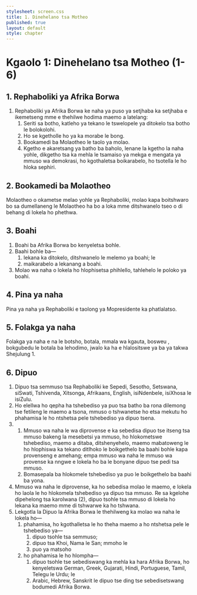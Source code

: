 ```yaml
---
stylesheet: screen.css
title: 1. Dinehelano tsa Motheo
published: true
layout: default
style: chapter
---
```


# Kgaolo 1: Dinehelano tsa Motheo (1-6)

## 1. Rephaboliki ya Afrika Borwa

1.	Rephaboliki ya Afrika Borwa ke naha ya puso ya setjhaba ka setjhaba e ikemetseng mme e thehilwe hodima maemo a latelang:
	1.	Seriti sa botho, katleho ya tekano le tswelopele ya ditokelo tsa botho le bolokolohi.
	1.	Ho se kgetholle ho ya ka morabe le bong.
	1.	Bookamedi ba Molaotheo le taolo ya molao.
	1.	Kgetho e akaretsang ya batho ba baholo, lenane la kgetho la naha yohle, dikgetho tsa ka mehla le tsamaiso ya mekga e mengata ya mmuso wa demokrasi, ho kgothaletsa boikarabelo, ho tsotella le ho hloka sephiri.

## 2.	Bookamedi ba Molaotheo

Molaotheo o okametse melao yohle ya Rephaboliki, molao kapa boitshwaro bo sa dumellaneng le Molaotheo ha bo a loka mme ditshwanelo tseo o di behang di lokela ho phethwa.

## 3.	Boahi

1.	Boahi ba Afrika Borwa bo kenyeletsa bohle.
2.	Baahi bohle ba—
	1.	lekana ka ditokelo, ditshwanelo le melemo ya boahi; le
	1.	maikarabelo a lekanang a boahi.
3.	Molao wa naha o lokela ho hlophisetsa phihlello, tahlehelo le poloko ya boahi.

## 4. Pina ya naha

Pina ya naha ya Rephaboliki e taolong ya Mopresidente ka phatlalatso.

## 5. Folakga ya naha

Folakga ya naha e na le botsho, botala, mmala wa kgauta, bosweu , bokgubedu le botala ba lehodimo, jwalo ka ha e hlalositswe ya ba ya takwa Shejulung 1.

## 6. Dipuo

1.	Dipuo tsa semmuso tsa Rephaboliki ke Sepedi, Sesotho, Setswana, siSwati, Tshivenda, Xitsonga, Afrikaans, English, isiNdenbele, isiXhosa le isiZulu.
2.	Ho elellwa ho qepha ha tshebediso ya puo tsa batho ba rona dilemong tse fetileng le maemo a tsona, mmuso o tshwanetse ho etsa mekutu ho phahamisa le ho ntshetsa pele tshebediso ya dipuo tsena.
3.	
	1.	Mmuso wa naha le wa diprovense e ka sebedisa dipuo tse itseng tsa mmuso bakeng la mesebetsi ya mmuso, ho hlokometswe tshebediso, maemo a ditaba, ditshenyehelo, maemo mabatoweng le ho hlophiswa ka tekano ditlhoko le boikgethelo ba baahi bohle kapa provenseng e amehang; empa mmuso wa naha le mmuso wa provense ka nngwe e lokela ho ba le bonyane dipuo tse pedi tsa mmuso.
	1.	Bomasepala ba hlokomele tshebediso ya puo le boikgethelo ba baahi ba yona.
4.	Mmuso wa naha le diprovense, ka ho sebedisa molao le maemo, e lokela ho laola le ho hlokomela tshebediso ya dipuo tsa mmuso. Re sa kgelohe dipehelong tsa karolwana (2), dipuo tsohle tsa mmuso di lokela ho lekana ka maemo mme di tshwarwe ka ho tshwana.
5.	Lekgotla la Dipuo la Afrika Borwa le thehilweng ka molao wa naha le lokela ho—
	1.	phahamisa, ho kgothalletsa le ho theha maemo a ho ntshetsa pele le tshebediso ya—
		1.	dipuo tsohle tsa semmuso;
		1.	dipuo tsa Khoi, Nama le San; mmoho le
		1.	puo ya matsoho
	1.	ho phahamisa le ho hlompha—
		1.	dipuo tsohle tse sebediswang ka mehla ka hara Afrika Borwa, ho kenyeletswa German, Greek, Gujarati, Hindi, Portuguese, Tamil, Telegu le Urdu; le
		1.	Arabic, Hebrew, Sanskrit le dipuo tse ding tse sebedisetswang bodumedi Afrika Borwa.
